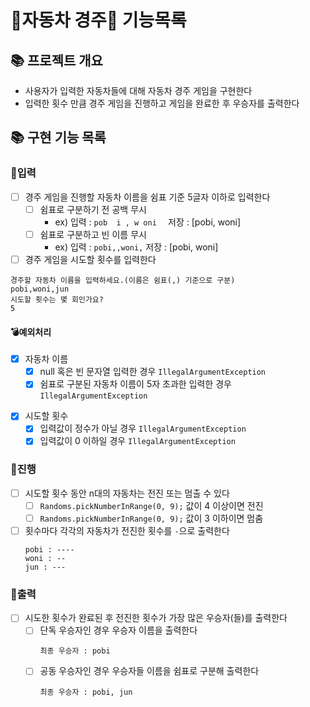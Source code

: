 # 🚗자동차 경주🚗 기능목록

## 📚 프로젝트 개요

- 사용자가 입력한 자동차들에 대해 자동차 경주 게임을 구현한다
- 입력한 횟수 만큼 경주 게임을 진행하고 게임을 완료한 후 우승자를 출력한다

## 📚 구현 기능 목록

### 💫입력

- [ ] 경주 게임을 진행할 자동차 이름을 쉼표 기준 5글자 이하로 입력한다
  - [ ] 쉼표로 구분하기 전 공백 무시
    - ex) 입력 : `pob  i , w oni  ` 저장 : [pobi, woni]
  - [ ] 쉼표로 구분하고 빈 이름 무시
    - ex) 입력 : `pobi,,woni,` 저장 : [pobi, woni]

- [ ] 경주 게임을 시도할 횟수를 입력한다

```
경주할 자동차 이름을 입력하세요.(이름은 쉼표(,) 기준으로 구분)
pobi,woni,jun
시도할 횟수는 몇 회인가요?
5
```

#### 💣예외처리

- [x] 자동차 이름
  - [x] null 혹은 빈 문자열 입력한 경우 `IllegalArgumentException`
  <!-- - [ ] 구분자인 쉼표 입력하지 않은 경우 `IllegalArgumentException` -->
  - [x] 쉼표로 구분된 자동차 이름이 5자 초과한 입력한 경우 `IllegalArgumentException`

[//]: # (    - [ ] 중복된 자동차 이름 입력한 경우 `IllegalArgumentException`)

- [x] 시도할 횟수
  - [x] 입력값이 정수가 아닐 경우 `IllegalArgumentException`
  - [x] 입력값이 0 이하일 경우 `IllegalArgumentException`

### 💫진행

- [ ] 시도할 횟수 동안 n대의 자동차는 전진 또는 멈출 수 있다
  - [ ] `Randoms.pickNumberInRange(0, 9);` 값이 4 이상이면 전진
  - [ ] `Randoms.pickNumberInRange(0, 9);` 값이 3 이하이면 멈춤
- [ ] 횟수마다 각각의 자동차가 전진한 횟수를 `-`으로 출력한다
  ```
  pobi : ----
  woni : --
  jun : ---
  ```

### 💫출력

- [ ] 시도한 횟수가 완료된 후 전진한 횟수가 가장 많은 우승자(들)를 출력한다
  - [ ] 단독 우승자인 경우 우승자 이름을 출력한다
    ```
    최종 우승자 : pobi
    ```
  - [ ] 공동 우승자인 경우 우승자들 이름을 쉼표로 구분해 출력한다
    ```
    최종 우승자 : pobi, jun
    ```

